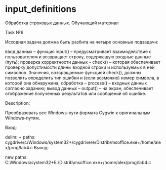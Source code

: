 # input_definitions
Обработка строковых данных. Обучающий материал

Task №6

Исходная задача должна быть разбита на четыре основные подзадачи:

ввод данных – функция input() – предусматривает взаимодействие с пользователем и возвращает строку, содержащую входные данные (путь);
проверка корректности данных – check() – которая обеспечивает проверку допустимости длины входной строки и используемых в ней символов. Значения, возвращаемые функцией check(), должны позволять определить тип ошибки и (если возможно) номер символа, в которой она обнаружена;
обработка – process() – входных данных согласно заданию;
вывод данных – output() – на экран, обеспечивает отображение полученных результатов или сообщений об ошибке.

Description:

Преобразовать все Windows-пути формата Cygwin к оригинальным Windows-путям.

Вход:

delim: +
paths: cygdrive/c/Windows/system32+/cygdrive/e/Distrib/msoffice.exe+/home/alex/prog/lab4.c
Выход:

new paths: C:\Windows\system32+E:\Distrib\msoffice.exe+/home/alex/prog/lab4.c
